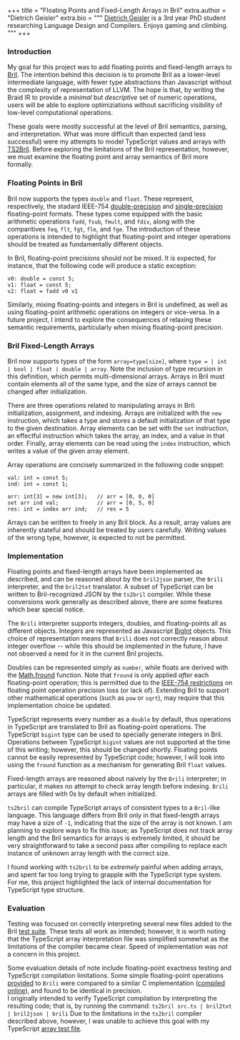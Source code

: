 +++
title = "Floating Points and Fixed-Length Arrays in Bril"
extra.author = "Dietrich Geisler"
extra.bio = """
  [Dietrich Geisler](https://www.cs.cornell.edu/~dgeisler/) is a 3rd year PhD student researching Language Design and Compilers.  Enjoys gaming and climbing.
"""
+++

### Introduction

My goal for this project was to add floating points and fixed-length arrays to [Bril](https://github.com/sampsyo/bril).  The intention behind this decision is to promote Bril as a lower-level intermediate language, with fewer type abstractions than Javascript without the complexity of representation of LLVM.  The hope is that, by writing the Braid IR to provide a _minimal_ but _descriptive_ set of numeric operations, users will be able to explore optimiziations without sacrificing visibility of low-level computational operations.

These goals were mostly successful at the level of Bril semantics, parsing, and interpretation.  What was more difficult than expected (and less successful) were my attempts to model TypeScript values and arrays with [TS2Bril](https://github.com/sampsyo/bril/blob/master/bril-ts/ts2bril.ts).  Before exploring the limitations of the Bril representation, however, we must examine the floating point and array semantics of Bril more formally.

### Floating Points in Bril

Bril now supports the types `double` and `float`.  These represent, respectively,  the stadard IEEE-754 [double-precision](https://en.wikipedia.org/wiki/Double-precision_floating-point_format) and [single-precision](https://en.wikipedia.org/wiki/Single-precision_floating-point_format) floating-point formats.  These types come equipped with the basic arithmetic operations `fadd`, `fsub`, `fmult`, and `fdiv`, along with the comparitives `feq`, `flt`, `fgt`, `fle`, and `fge`.  The introduction of these operations is intended to highlight that floating-point and integer operations should be treated as fundamentally different objects.

In Bril, floating-point precisions should not be mixed.  It is expected, for instance, that the following code will produce a static exception:
```
v0: double = const 5;
v1: float = const 5;
v2: float = fadd v0 v1
```
Similarly, mixing floating-points and integers in Bril is undefined, as well as using floating-point arithmetic operations on integers or vice-versa.  In a future project, I intend to explore the consequences of relaxing these semantic requirements, particularly when mixing floating-point precision.

### Bril Fixed-Length Arrays

Bril now supports types of the form `array=type[size]`, where `type = | int | bool | float | double | array`.  Note the inclusion of type recursion in this definition, which permits multi-dimensional arrays.  Arrays in Bril must contain elements all of the same type, and the size of arrays cannot be changed after initialization.

There are three operations related to manipulating arrays in Bril: initialization, assignment, and indexing.  Arrays are initialized with the `new` instruction, which takes a type and stores a default initialization of that type to the given destination.  Array elements can be set with the `set` instruction, an effectful instruction which takes the array, an index, and a value in that order.  Finally, array elements can be read using the `index` instruction, which writes a value of the given array element.

Array operations are concisely summarized in the following code snippet:
```
val: int = const 5;
ind: int = const 1;

arr: int[3] = new int[3];   // arr = [0, 0, 0]
set arr ind val;            // arr = [0, 5, 0]
res: int = index arr ind;   // res = 5
```
Arrays can be written to freely in any Bril block.  As a result, array values are inherently stateful and should be treated by users carefully.  Writing values of the wrong type, however, is expected to not be permitted.

### Implementation

Floating points and fixed-length arrays have been implemented as described, and can be reasoned about by the `bril2json` parser, the `Brili` interpreter, and the `bril2txt` translator.  A subset of TypeScript can be written to Bril-recognized JSON by the `ts2bril` compiler.  While these conversions work generally as described above, there are some features which bear special notice.

The `Brili` interpreter supports integers, doubles, and floating-points all as different objects.  Integers are represented as Javascript [BigInt](https://developer.mozilla.org/en-US/docs/Web/JavaScript/Reference/Global_Objects/BigInt) objects.  This choice of representation means that `Brili` does not correctly reason about integer overflow -- while this should be implemented in the future, I have not observed a need for it in the current Bril projects.

Doubles can be represented simply as `number`, while floats are derived with the [Math.fround](https://developer.mozilla.org/en-US/docs/Web/JavaScript/Reference/Global_Objects/Math/fround) function.  Note that `fround` is only applied _after_ each floating-point operation; this is permitted due to the [IEEE-754 restrictions](https://docs.oracle.com/cd/E19957-01/806-3568/ncg_goldberg.html) on floating point operation precision loss (or lack of).  Extending Bril to support other mathematical operations (such as `pow` or `sqrt`), may require that this implementation choice be updated.

TypeScript represents every number as a `double` by default, thus operations in TypeScript are translated to Bril as floating-point operations.  The TypeScript `bigint` type can be used to specially generate integers in Bril.  Operations between TypeScript `bigint` values are not supported at the time of this writing; however, this should be changed shortly.  Floating points cannot be easily represented by TypeScript code; however, I will look into using the `fround` function as a mechanism for generating Bril `float` values.

Fixed-length arrays are reasoned about naively by the `Brili` interpreter; in particular, it makes no attempt to check array length before indexing.  `Brili` arrays are filled with 0s by default when initialized.

`ts2bril` can compile TypeScript arrays of consistent types to a `Bril`-like language.  This language differs from Bril only in that fixed-length arrays may have a size of `-1`, indicating that the size of the array is not known.  I am planning to explore ways to fix this issue; as TypeScript does not track array length and the Bril semantics for arrays is extremely limited, it should be very straightforward to take a second pass after compiling to replace each instance of unknown array length with the correct size.

I found working with `ts2bril` to be _extremely_ painful when adding arrays, and spent far too long trying to grapple with the TypeScript type system.  For me, this project highlighted the lack of internal documentation for TypeScript type structure.

### Evaluation

Testing was focused on correctly interpreting several new files added to the Bril [test suite](https://github.com/Checkmate50/bril/tree/arrays/test).  These tests all work as intended; however, it is worth noting that the TypeScript array interpretation file was simplified somewhat as the limitations of the compiler became clear.  Speed of implementation was not a concern in this project.

Some evaluation details of note include floating-point exactness testing and TypeScript compilation limitations.  Some simple floating-point operations [provided](https://github.com/Checkmate50/bril/blob/master/test/interp/float.bril) to `Brili` were compared to a similar C implementation ([compiled online](https://www.onlinegdb.com/online_c_compiler)), and found to be identical in precision.  
I originally intended to verify TypeScript compilation by interpreting the resulting code; that is, by running the command:
`ts2bril src.ts | bril2txt | bril2json | brili`
Due to the limitations in the `ts2bril` compiler described above, however, I was unable to achieve this goal with my TypeScript [array test file](https://github.com/Checkmate50/bril/blob/arrays/test/ts/array.ts).
